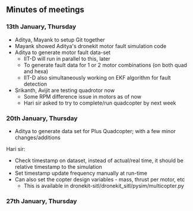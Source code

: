 ## Minutes of meetings

### 13th January, Thursday

- Aditya, Mayank to setup Git together
- Mayank showed Aditya's dronekit motor fault simulation code
- Aditya to generate motor fault data-set
    - IIT-D will run in parallel to this, later
    - To generate fault data for 1 or 2 motor combinations (on both quad and hexa)
    - IIT-D also simultaneously working on EKF algorithm for fault detection
- Srikanth, Avijit are testing quadrotor now
    - Some RPM difference issue in motors as of now
    - Hari sir asked to try to complete/run quadcopter by next week

### 20th January, Thursday

- Aditya to generate data set for Plus Quadcopter; with a few minor changes/additions

Hari sir:
- Check timestamp on dataset, instead of actual/real time, it should be relative timestamp to the simulation
- Set timestamp update frequency manually at run-time
- Can also set the copter design variables - mass, thrust per motor, etc
    - This is available in dronekit-sitl/dronekit_sitl/pysim/multicopter.py

### 27th January, Thursday
